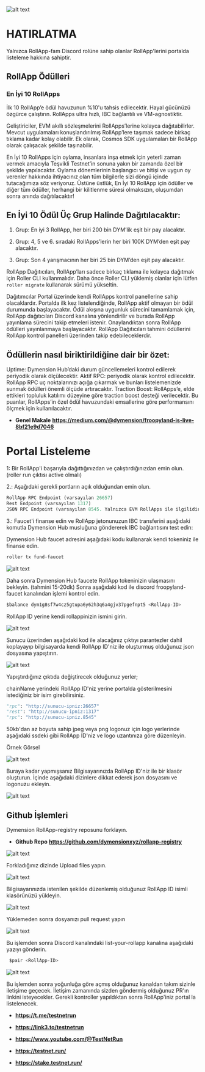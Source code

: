 ![alt text](https://i.hizliresim.com/fy7ssnq.png)


# HATIRLATMA

Yalnızca RollApp-fam Discord rolüne sahip olanlar RollApp'lerini portalda listeleme hakkına sahiptir.

## RollApp Ödülleri

### En İyi 10 RollApps

İlk 10 RollApp’e ödül havuzunun %10'u tahsis edilecektir. Hayal gücünüzü özgürce çalıştırın. RollApps ultra hızlı, IBC bağlantılı ve VM-agnostiktir.

Geliştiriciler, EVM akıllı sözleşmelerini RollApps’lerine kolayca dağıtabilirler. Mevcut uygulamaları konuşlandırılmış RollApp’lere taşımak sadece birkaç tıklama kadar kolay olabilir. Ek olarak, Cosmos SDK uygulamaları bir RollApp olarak çalışacak şekilde taşınabilir.

En İyi 10 RollApps için oylama, insanlara inşa etmek için yeterli zaman vermek amacıyla Teşvikli Testnet’in sonuna yakın bir zamanda özel bir şekilde yapılacaktır. Oylama dönemlerinin başlangıcı ve bitişi ve uygun oy verenler hakkında ihtiyacınız olan tüm bilgilerle sizi döngü içinde tutacağımıza söz veriyoruz. Üstüne üstlük, En İyi 10 RollApp için ödüller ve diğer tüm ödüller, herhangi bir kilitlenme süresi olmaksızın, oluşumdan sonra anında dağıtılacaktır!

## En İyi 10 Ödül Üç Grup Halinde Dağıtılacaktır:

1. Grup: En iyi 3 RollApp, her biri 200 bin DYM’lik eşit bir pay alacaktır.

2. Grup: 4, 5 ve 6. sıradaki RollApps’lerin her biri 100K DYM’den eşit pay alacaktır.

3. Grup: Son 4 yarışmacının her biri 25 bin DYM’den eşit pay alacaktır.


RollApp Dağıtıcıları, RollApp’ları sadece birkaç tıklama ile kolayca dağıtmak için Roller CLI kullanmalıdır. Daha önce Roller CLI yüklemiş olanlar için lütfen `roller migrate` kullanarak sürümü yükseltin.

Dağıtımcılar Portal üzerinde kendi RollApps kontrol panellerine sahip olacaklardır. Portalda ilk kez listelendiğinde, RollApp aktif olmayan bir ödül durumunda başlayacaktır.
Ödül akışına uygunluk sürecini tamamlamak için, RollApp dağıtıcıları Discord kanalına yönlendirilir ve burada RollApp yayınlama sürecini takip etmeleri istenir.
Onaylandıktan sonra RollApp ödülleri yayınlanmaya başlayacaktır. RollApp Dağıtıcıları tahmini ödüllerini RollApp kontrol panelleri üzerinden takip edebileceklerdir.

## Ödüllerin nasıl biriktirildiğine dair bir özet:

Uptime: Dymension Hub’daki durum güncellemeleri kontrol edilerek periyodik olarak ölçülecektir.
Aktif RPC: periyodik olarak kontrol edilecektir. RollApp RPC uç noktalarınızı açığa çıkarmak ve bunları listelemenizde sunmak ödülleri önemli ölçüde artıracaktır.
Traction Boost: RollApps’e, elde ettikleri topluluk katılımı düzeyine göre traction boost desteği verilecektir.
Bu puanlar, RollApps’in özel ödül havuzundaki emsallerine göre performansını ölçmek için kullanılacaktır.

- **Genel Makale** **https://medium.com/@dymension/froopyland-is-live-8bf21e9d7046**


# Portal Listeleme

1: Bir RollApp'i başarıyla dağıttığınızdan ve çalıştırdığınızdan emin olun. (roller run çıktısı active olmalı)

2.: Aşağıdaki gerekli portların açık olduğundan emin olun.

```python
RollApp RPC Endpoint (varsayılan 26657)
Rest Endpoint (varsayılan 1317)
JSON RPC Endpoint (varsayılan 8545. Yalnızca EVM RollApps ile ilgilidir)
```

3.: Faucet'i finanse edin ve RollApp jetonunuzun IBC transferini aşağıdaki komutla Dymension Hub musluğuna göndererek IBC bağlantısını test edin:

Dymension Hub faucet adresini aşağıdaki kodu kullanarak kendi tokeniniz ile finanse edin. 

```python
roller tx fund-faucet
```

![alt text](https://i.hizliresim.com/f1q6uuu.png)

Daha sonra Dymension Hub faucete RollApp tokeninizin ulaşmasını bekleyin. (tahmini 15-20dk) Sonra aşağıdaki kod ile discord froopyland-faucet kanalından işlemi kontrol edin.

```python
$balance dym1g8sf7w4cz5gtupa6y62h3q6a4gjv37pgefnpt5 <RollApp-ID>
```
RollApp ID yerine kendi rollappinizin ismini girin.

![alt text](https://i.hizliresim.com/jsxytka.png)


Sunucu üzerinden aşağıdaki kod ile alacağınız çıktıyı parantezler dahil koplayayıp bilgisayarda kendi RollApp ID'niz ile oluşturmuş olduğunuz json dosyasına yapıştırın.

![alt text](https://i.hizliresim.com/aovkbkh.png)

Yapıştırdığınız çıktıda değiştirecek olduğunuz yerler;

chainName yerindeki RollApp ID'niz yerine portalda gösterilmesini istediğiniz bir isim girebilirsiniz.

```python
"rpc": "http://sunucu-ipniz:26657"
"rest": "http://sunucu-ipniz:1317"
"rpc": "http://sunucu-ipniz.8545"
```

50kb'dan az boyuta sahip jpeg veya png logonuz için logo yerlerinde aşağıdaki ssdeki gibi RollApp ID'niz ve logo uzantınıza göre düzenleyin.

Örnek Görsel

![alt text](https://i.hizliresim.com/ewit8ah.png)


Buraya kadar yapmışsanız Bilgisayarınızda RollApp ID'niz ile bir klasör oluşturun. İçinde aşağıdaki dizinlere dikkat ederek json dosyasını ve logonuzu ekleyin.

![alt text](https://i.hizliresim.com/qtqwpk4.png)

## Github İşlemleri

Dymension RollApp-registry reposunu forklayın.

- **Github Repo** **https://github.com/dymensionxyz/rollapp-registry**

![alt text](https://i.hizliresim.com/ftbz1ea.png)

Forkladığınız dizinde Upload files yapın.

![alt text](https://i.hizliresim.com/6ujdikt.png)

Bilgisayarınızda istenilen şekilde düzenlemiş olduğunuz RollApp ID isimli klasörünüzü yükleyin.

![alt text](https://i.hizliresim.com/4j1srgm.png)

Yüklemeden sonra dosyanızı pull request yapın

![alt text](https://i.hizliresim.com/ofoah6h.png)

Bu işlemden sonra Discord kanalındaki list-your-rollapp kanalına aşağıdaki yazıyı gönderin. 

```python
 $pair <RollApp-ID>
 ```

![alt text](https://i.hizliresim.com/5nsnw91.png)

Bu işlemden sonra yoğunluğa göre açmış olduğunuz kanaldan takım sizinle iletişime geçecek. İletişim zamanında sizden göndermiş olduğunuz PR'ın linkini isteyecekler.
Gerekli kontroller yapıldıktan sonra RollApp'iniz portal la listelenecek.


- **https://t.me/testnetrun**

- **https://link3.to/testnetrun**

- **https://www.youtube.com/@TestNetRun**

- **https://testnet.run/**

- **https://stake.testnet.run/**
